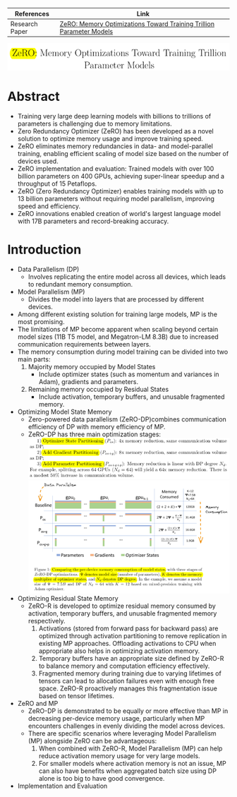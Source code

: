 | References | Link |
| ---- | ---- |
| Research Paper | [ZeRO: Memory Optimizations Toward Training Trillion Parameter Models](https://github.com/Rai-Nabin/Daily-Learning/blob/master/DeepSpeed/pdf/ZeRO.pdf) |

![ZeRO: Memory Optimizations Toward Training Trillion Parameters Models](./images/zero.png)
# Abstract
- Training very large deep learning models with billions to trillions of parameters is challenging due to memory limitations.
- Zero Redundancy Optimizer (ZeRO) has been developed as a novel solution to optimize memory usage and improve training speed.
- ZeRO eliminates memory redundancies in data- and model-parallel training, enabling efficient scaling of model size based on the number of devices used.
- ZeRO implementation and evaluation: Trained models with over 100 billion parameters on 400 GPUs, achieving super-linear speedup and a throughput of 15 Petaflops.
- ZeRO (Zero Redundancy Optimizer) enables training models with up to 13 billion parameters without requiring model parallelism, improving speed and efficiency.
- ZeRO innovations enabled creation of world's largest language model with 17B parameters and record-breaking accuracy.
# Introduction
- Data Parallelism (DP)
	- Involves replicating the entire model across all devices, which leads to redundant memory consumption.
- Model Parallelism (MP)
	- Divides the model into layers that are processed by different devices.
- Among different existing solution for training large models, MP is the most promising.
- The limitations of MP become apparent when scaling beyond certain model sizes (11B T5 model, and Megatron-LM 8.3B) due to increased communication requirements between layers.
- The memory consumption during model training can be divided into two main parts:
	1. Majority memory occupied by Model States
		- Include optimizer states (such as momentum and variances in Adam), gradients and parameters.
	2. Remaining memory occupied by Residual States
		- Include activation, temporary buffers, and unusable fragmented memory.
- Optimizing Model State Memory
	- Zero-powered data parallelism (ZeRO-DP)combines communication efficiency of DP with memory efficiency of MP.
	- ZeRO-DP has three main optimization stages:
	![Zero-DP optimization stages](images/zero-dp.png)
	![Comparing per device memory consumption](./images/per-device-memory-consumption.png)
- Optimizing Residual State Memory
	- ZeRO-R is developed to optimize residual memory consumed by activation, temporary buffers, and unusable fragmented memory respectively.
		1. Activations (stored from forward pass for backward pass) are optimized through activation partitioning to remove replication in existing MP approaches. Offloading activations to CPU when appropriate also helps in optimizing activation memory.
		2. Temporary buffers have an appropriate size defined by ZeRO-R to balance memory and computation efficiency effectively.
		3. Fragmented memory during training due to varying lifetimes of tensors can lead to allocation failures even with enough free space. ZeRO-R proactively manages this fragmentation issue based on tensor lifetimes.
- ZeRO and MP
	- ZeRO-DP is demonstrated to be equally or more effective than MP in decreasing per-device memory usage, particularly when MP encounters challenges in evenly dividing the model across devices.
	- There are specific scenarios where leveraging Model Parallelism (MP) alongside ZeRO can be advantageous:
		1. When combined with ZeRO-R, Model Parallelism (MP) can help reduce activation memory usage for very large models.
		2. For smaller models where activation memory is not an issue, MP can also have benefits when aggregated batch size using DP alone is too big to have good convergence.
- Implementation and Evaluation
